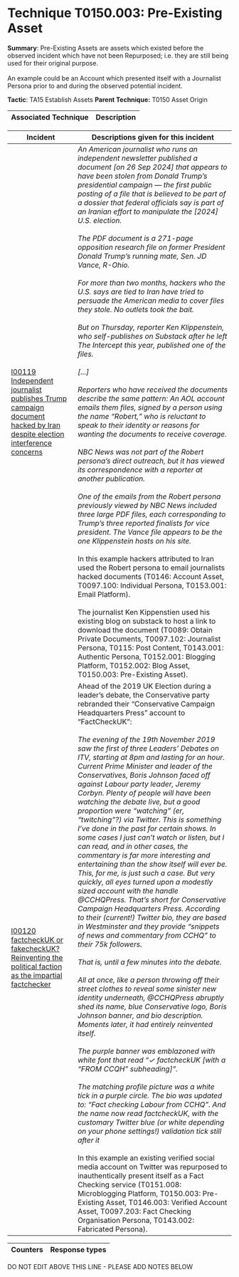 # Technique T0150.003: Pre-Existing Asset

**Summary**: Pre-Existing Assets are assets which existed before the observed incident which have not been Repurposed; i.e. they are still being used for their original purpose. <br><br>An example could be an Account which presented itself with a Journalist Persona prior to and during the observed potential incident.

**Tactic**: TA15 Establish Assets           **Parent Technique:** T0150 Asset Origin


| Associated Technique | Description |
| --------- | ------------------------- |



| Incident | Descriptions given for this incident |
| -------- | -------------------- |
| [I00119 Independent journalist publishes Trump campaign document hacked by Iran despite election interference concerns](../../generated_pages/incidents/I00119.md) | <i>An American journalist who runs an independent newsletter published a document [on 26 Sep 2024] that appears to have been stolen from Donald Trump’s presidential campaign — the first public posting of a file that is believed to be part of a dossier that federal officials say is part of an Iranian effort to manipulate the [2024] U.S. election.<br><br>The PDF document is a 271-page opposition research file on former President Donald Trump’s running mate, Sen. JD Vance, R-Ohio.<br><br>For more than two months, hackers who the U.S. says are tied to Iran have tried to persuade the American media to cover files they stole. No outlets took the bait.<br><br>But on Thursday, reporter Ken Klippenstein, who self-publishes on Substack after he left The Intercept this year, published one of the files.<br><br>[...]<br><br>Reporters who have received the documents describe the same pattern: An AOL account emails them files, signed by a person using the name “Robert,” who is reluctant to speak to their identity or reasons for wanting the documents to receive coverage.<br><br>NBC News was not part of the Robert persona’s direct outreach, but it has viewed its correspondence with a reporter at another publication.<br><br> One of the emails from the Robert persona previously viewed by NBC News included three large PDF files, each corresponding to Trump’s three reported finalists for vice president. The Vance file appears to be the one Klippenstein hosts on his site.</i><br><br>In this example hackers attributed to Iran used the Robert persona to email journalists hacked documents (T0146: Account Asset, T0097.100: Individual Persona, T0153.001: Email Platform).<br><br>The journalist Ken Kippenstien used his existing blog on substack to host a link to download the document (T0089: Obtain Private Documents, T0097.102: Journalist Persona, T0115: Post Content, T0143.001: Authentic Persona, T0152.001: Blogging Platform, T0152.002: Blog Asset, T0150.003: Pre-Existing Asset). |
| [I00120 factcheckUK or fakecheckUK? Reinventing the political faction as the impartial factchecker](../../generated_pages/incidents/I00120.md) | Ahead of the 2019 UK Election during a leader’s debate, the Conservative party rebranded their “Conservative Campaign Headquarters Press” account to “FactCheckUK”:<br><br><i>The evening of the 19th November 2019 saw the first of three Leaders’ Debates on ITV, starting at 8pm and lasting for an hour. Current Prime Minister and leader of the Conservatives, Boris Johnson faced off against Labour party leader, Jeremy Corbyn. Plenty of people will have been watching the debate live, but a good proportion were “watching” (er, “twitching”?) via Twitter. This is something I’ve done in the past for certain shows. In some cases I just can’t watch or listen, but I can read, and in other cases, the commentary is far more interesting and entertaining than the show itself will ever be. This, for me, is just such a case. But very quickly, all eyes turned upon a modestly sized account with the handle @CCHQPress. That’s short for Conservative Campaign Headquarters Press. According to their (current!) Twitter bio, they are based in Westminster and they provide “snippets of news and commentary from CCHQ” to their 75k followers.<br><br>That is, until a few minutes into the debate.<br><br>All at once, like a person throwing off their street clothes to reveal some sinister new identity underneath, @CCHQPress abruptly shed its name, blue Conservative logo, Boris Johnson banner, and bio description. Moments later, it had entirely reinvented itself.<br><br>The purple banner was emblazoned with white font that read “✓ factcheckUK [with a “FROM CCQH” subheading]”.<br><br>The matching profile picture was a white tick in a purple circle. The bio was updated to: “Fact checking Labour from CCHQ”. And the name now read factcheckUK, with the customary Twitter blue (or white depending on your phone settings!) validation tick still after it</i><br><br>In this example an existing verified social media account on Twitter was repurposed to inauthentically present itself as a Fact Checking service (T0151.008: Microblogging Platform, T0150.003: Pre-Existing Asset, T0146.003: Verified Account Asset, T0097.203: Fact Checking Organisation Persona, T0143.002: Fabricated Persona). |



| Counters | Response types |
| -------- | -------------- |


DO NOT EDIT ABOVE THIS LINE - PLEASE ADD NOTES BELOW
